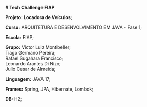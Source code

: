 **# Tech Challenge FIAP**

**Projeto: Locadora de Veículos;**

**Curso:**     ARQUITETURA E DESENVOLVIMENTO EM JAVA - Fase 1;

**Escola:**    FIAP;

**Grupo:**     Victor Luiz Montibeller;           
           Tiago Germano Pereira;           
           Rafael Sugahara Francisco;           
           Leonardo Arantes Di Nizo;           
           Julio Cesar de Almeida;

**Linguagem:** JAVA 17;

**Frames:**    Spring, JPA, Hibernate, Lombok;

**DB:**        H2;
